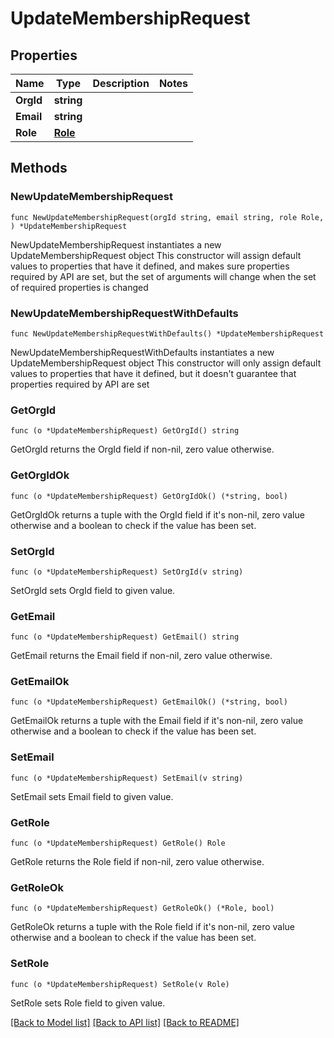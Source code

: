 # UpdateMembershipRequest

## Properties

Name | Type | Description | Notes
------------ | ------------- | ------------- | -------------
**OrgId** | **string** |  | 
**Email** | **string** |  | 
**Role** | [**Role**](Role.md) |  | 

## Methods

### NewUpdateMembershipRequest

`func NewUpdateMembershipRequest(orgId string, email string, role Role, ) *UpdateMembershipRequest`

NewUpdateMembershipRequest instantiates a new UpdateMembershipRequest object
This constructor will assign default values to properties that have it defined,
and makes sure properties required by API are set, but the set of arguments
will change when the set of required properties is changed

### NewUpdateMembershipRequestWithDefaults

`func NewUpdateMembershipRequestWithDefaults() *UpdateMembershipRequest`

NewUpdateMembershipRequestWithDefaults instantiates a new UpdateMembershipRequest object
This constructor will only assign default values to properties that have it defined,
but it doesn't guarantee that properties required by API are set

### GetOrgId

`func (o *UpdateMembershipRequest) GetOrgId() string`

GetOrgId returns the OrgId field if non-nil, zero value otherwise.

### GetOrgIdOk

`func (o *UpdateMembershipRequest) GetOrgIdOk() (*string, bool)`

GetOrgIdOk returns a tuple with the OrgId field if it's non-nil, zero value otherwise
and a boolean to check if the value has been set.

### SetOrgId

`func (o *UpdateMembershipRequest) SetOrgId(v string)`

SetOrgId sets OrgId field to given value.


### GetEmail

`func (o *UpdateMembershipRequest) GetEmail() string`

GetEmail returns the Email field if non-nil, zero value otherwise.

### GetEmailOk

`func (o *UpdateMembershipRequest) GetEmailOk() (*string, bool)`

GetEmailOk returns a tuple with the Email field if it's non-nil, zero value otherwise
and a boolean to check if the value has been set.

### SetEmail

`func (o *UpdateMembershipRequest) SetEmail(v string)`

SetEmail sets Email field to given value.


### GetRole

`func (o *UpdateMembershipRequest) GetRole() Role`

GetRole returns the Role field if non-nil, zero value otherwise.

### GetRoleOk

`func (o *UpdateMembershipRequest) GetRoleOk() (*Role, bool)`

GetRoleOk returns a tuple with the Role field if it's non-nil, zero value otherwise
and a boolean to check if the value has been set.

### SetRole

`func (o *UpdateMembershipRequest) SetRole(v Role)`

SetRole sets Role field to given value.



[[Back to Model list]](../README.md#documentation-for-models) [[Back to API list]](../README.md#documentation-for-api-endpoints) [[Back to README]](../README.md)



